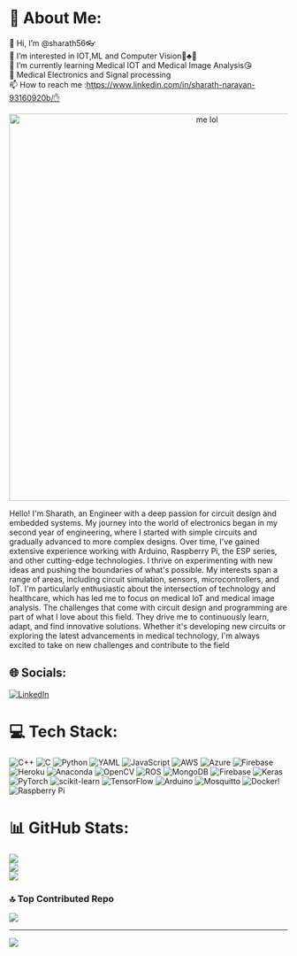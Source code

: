 # 💫 About Me:
👋 Hi, I’m @sharath56👓<br>👀 I’m interested in IOT,ML and Computer Vision🧿♣📡<br>🌱 I’m currently learning Medical IOT and Medical Image Analysis😘<br>🤘  Medical Electronics and Signal processing<br> 📫 How to reach me :https://www.linkedin.com/in/sharath-narayan-93160920b/✋

<div align="center">
  <img src="https://images.app.goo.gl/iyJFEzLx83VrEJrV7" alt="me lol" width="700px">
</div>


Hello! I'm Sharath, an Engineer with a deep passion for circuit design and embedded systems. My journey into the world of electronics began in my second year of engineering, where I started with simple circuits and gradually advanced to more complex designs. Over time, I've gained extensive experience working with Arduino, Raspberry Pi, the ESP series, and other cutting-edge technologies.
I thrive on experimenting with new ideas and pushing the boundaries of what's possible. My interests span a range of areas, including circuit simulation, sensors, microcontrollers, and IoT. I'm particularly enthusiastic about the intersection of technology and healthcare, which has led me to focus on medical IoT and medical image analysis.
The challenges that come with circuit design and programming are part of what I love about this field. They drive me to continuously learn, adapt, and find innovative solutions. Whether it's developing new circuits or exploring the latest advancements in medical technology, I'm always excited to take on new challenges and contribute to the field


## 🌐 Socials:
[![LinkedIn](https://img.shields.io/badge/LinkedIn-%230077B5.svg?logo=linkedin&logoColor=white)](https://linkedin.com/in/sharath-narayan) 


# 💻 Tech Stack:
![C++](https://img.shields.io/badge/c++-%2300599C.svg?style=for-the-badge&logo=c%2B%2B&logoColor=white) ![C](https://img.shields.io/badge/c-%2300599C.svg?style=for-the-badge&logo=c&logoColor=white) ![Python](https://img.shields.io/badge/python-3670A0?style=for-the-badge&logo=python&logoColor=ffdd54) ![YAML](https://img.shields.io/badge/yaml-%23ffffff.svg?style=for-the-badge&logo=yaml&logoColor=151515) ![JavaScript](https://img.shields.io/badge/javascript-%23323330.svg?style=for-the-badge&logo=javascript&logoColor=%23F7DF1E) ![AWS](https://img.shields.io/badge/AWS-%23FF9900.svg?style=for-the-badge&logo=amazon-aws&logoColor=white) ![Azure](https://img.shields.io/badge/azure-%230072C6.svg?style=for-the-badge&logo=microsoftazure&logoColor=white)  ![Firebase](https://img.shields.io/badge/firebase-%23039BE5.svg?style=for-the-badge&logo=firebase) ![Heroku](https://img.shields.io/badge/heroku-%23430098.svg?style=for-the-badge&logo=heroku&logoColor=white) ![Anaconda](https://img.shields.io/badge/Anaconda-%2344A833.svg?style=for-the-badge&logo=anaconda&logoColor=white)   ![OpenCV](https://img.shields.io/badge/opencv-%23white.svg?style=for-the-badge&logo=opencv&logoColor=white) ![ROS](https://img.shields.io/badge/ros-%230A0FF9.svg?style=for-the-badge&logo=ros&logoColor=white) ![MongoDB](https://img.shields.io/badge/MongoDB-%234ea94b.svg?style=for-the-badge&logo=mongodb&logoColor=white) ![Firebase](https://img.shields.io/badge/firebase-a08021?style=for-the-badge&logo=firebase&logoColor=ffcd34)  ![Keras](https://img.shields.io/badge/Keras-%23D00000.svg?style=for-the-badge&logo=Keras&logoColor=white) ![PyTorch](https://img.shields.io/badge/PyTorch-%23EE4C2C.svg?style=for-the-badge&logo=PyTorch&logoColor=white) ![scikit-learn](https://img.shields.io/badge/scikit--learn-%23F7931E.svg?style=for-the-badge&logo=scikit-learn&logoColor=white) ![TensorFlow](https://img.shields.io/badge/TensorFlow-%23FF6F00.svg?style=for-the-badge&logo=TensorFlow&logoColor=white) ![Arduino](https://img.shields.io/badge/-Arduino-00979D?style=for-the-badge&logo=Arduino&logoColor=white)  ![Mosquitto](https://img.shields.io/badge/mosquitto-%233C5280.svg?style=for-the-badge&logo=eclipsemosquitto&logoColor=white) ![Docker](https://img.shields.io/badge/docker-%230db7ed.svg?style=for-the-badge&logo=docker&logoColor=white)! ![Raspberry Pi](https://img.shields.io/badge/-RaspberryPi-C51A4A?style=for-the-badge&logo=Raspberry-Pi) 
# 📊 GitHub Stats:
![](https://github-readme-stats.vercel.app/api?username=sharath56&theme=dark&hide_border=false&include_all_commits=true&count_private=true)<br/>
![](https://github-readme-streak-stats.herokuapp.com/?user=sharath56&theme=dark&hide_border=false)<br/>
![](https://github-readme-stats.vercel.app/api/top-langs/?username=sharath56&theme=dark&hide_border=false&include_all_commits=true&count_private=true&layout=compact)

### 🔝 Top Contributed Repo
![](https://github-contributor-stats.vercel.app/api?username=sharath56&limit=5&theme=dark&combine_all_yearly_contributions=true)

---
[![](https://visitcount.itsvg.in/api?id=sharath56&icon=0&color=0)](https://visitcount.itsvg.in)

<!-- Proudly created with GPRM ( https://gprm.itsvg.in ) -->
<!---
sharath56/sharath56 is a ✨ special ✨ repository because its `README.md` (this file) appears on your GitHub profile.
You can click the Preview link to take a look at your changes.
--->
